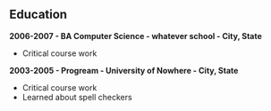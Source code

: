 ## Education

**2006-2007 - BA Computer Science - whatever school - City, State**

* Critical course work  

**2003-2005 - Progream - University of Nowhere - City, State**

* Critical course work
* Learned about spell checkers

